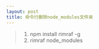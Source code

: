 ```yaml
---
layout: post
title: 命令行删除node_modules文件夹
---
```


> 1. npm install rimraf -g
> 2. rimraf node_modules
